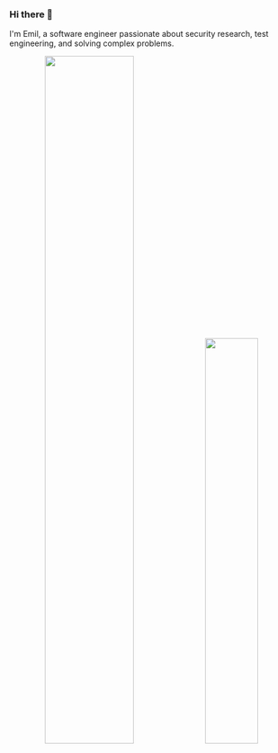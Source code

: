 ### Hi there 👋

I'm Emil, a software engineer passionate about security research, test engineering, and solving complex problems.

<p align="center">
  <img width="56%" src="https://github-readme-stats.vercel.app/api?username=Emilprivate&show_icons=true&theme=radical" />
  <img width="43%" src="https://github-readme-stats.vercel.app/api/top-langs/?username=Emilprivate&layout=compact&theme=radical" />
</p>

